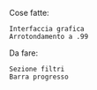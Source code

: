Cose fatte:

    Interfaccia grafica
    Arrotondamento a .99
    
Da fare:

    Sezione filtri
    Barra progresso
